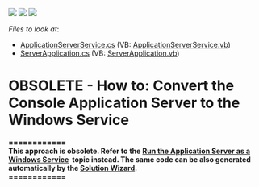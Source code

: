 <!-- default badges list -->
![](https://img.shields.io/endpoint?url=https://codecentral.devexpress.com/api/v1/VersionRange/134575890/12.1.4%2B)
[![](https://img.shields.io/badge/Open_in_DevExpress_Support_Center-FF7200?style=flat-square&logo=DevExpress&logoColor=white)](https://supportcenter.devexpress.com/ticket/details/E4043)
[![](https://img.shields.io/badge/📖_How_to_use_DevExpress_Examples-e9f6fc?style=flat-square)](https://docs.devexpress.com/GeneralInformation/403183)
<!-- default badges end -->
<!-- default file list -->
*Files to look at*:

* [ApplicationServerService.cs](./CS/ApplicationServerService/ApplicationServerService.cs) (VB: [ApplicationServerService.vb](./VB/ApplicationServerService/ApplicationServerService.vb))
* [ServerApplication.cs](./CS/ApplicationServerService/ServerApplication.cs) (VB: [ServerApplication.vb](./VB/ApplicationServerService/ServerApplication.vb))
<!-- default file list end -->
# OBSOLETE - How to: Convert the Console Application Server to the Windows Service


<p><strong>============</strong><br><strong>This approach is obsolete. Refer to the <a href="https://documentation.devexpress.com/eXpressAppFramework/113360/Concepts/Security-System/Run-the-Application-Server-as-a-Windows-Service">Run the Application Server as a Windows Service</a>  topic instead. The same code can be also generated automatically by the <a href="https://documentation.devexpress.com/eXpressAppFramework/113624/Design-Time-Features/Solution-Wizard">Solution Wizard</a>.</strong><br><strong>============</strong></p>

<br/>



